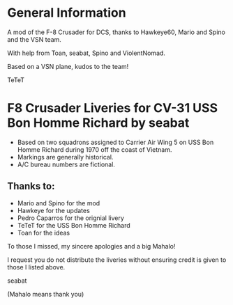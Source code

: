 # General Information

A mod of the F-8 Crusader for DCS, thanks to Hawkeye60, Mario and Spino and the VSN team.

With help from Toan, seabat, Spino and ViolentNomad.

Based on a VSN plane, kudos to the team!

TeTeT

# F8 Crusader Liveries for CV-31 USS Bon Homme Richard by seabat

- Based on two squadrons assigned to Carrier Air Wing 5 on USS Bon Homme Richard during 1970 off the coast of Vietnam.
- Markings are generally historical.
- A/C bureau numbers are fictional.

## Thanks to:

- Mario and Spino for the mod
- Hawkeye for the updates
- Pedro Caparros for the orignial livery
- TeTeT for the USS Bon Homme Richard
- Toan for the ideas

To those I missed, my sincere apologies and a big Mahalo!

I request you do not distribute the liveries without ensuring credit is given to those I listed above.

seabat

(Mahalo means thank you)
